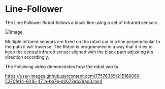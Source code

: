 # Line-Follower

The Line Follower Robot follows a black line using a set of Infrared sensors. 

![image](https://user-images.githubusercontent.com/77576365/215167657-22202322-004b-48f5-b273-18ddc1f9e6f9.png)

Multiple infrared sensors are fixed on the robot car in a line perpendicular to the path it will traverse. The Robot is programmed in a way that it tries to keep the central infrared sensor aligned with the black path adjusting it's direction accordingly. 

The Following video demonstrates how the robot works.

https://user-images.githubusercontent.com/77576365/215169069-5370fe14-6016-471a-ba7e-d0673eb28ad3.mp4

